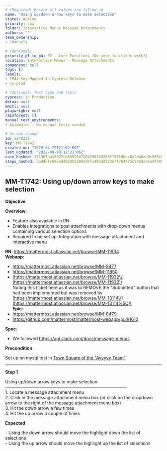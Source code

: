 ```yaml
---
# (Required) Ensure all values are filled up
name: "Using up/down arrow keys to make selection"
status: Active
priority: Low
folder: Interactive Menus Message Attachments
authors: ""
team_ownership: 
- Channels

# (Optional)
priority_p1_to_p4: P2 - Core Functions (Do core functions work?)
location: Interactive Menus - Message Attachments
component: null
tags: []
labels: 
- TM4J-Key-Mapped-In-Cypress-Release
- cy-prod

# (Optional) Test type and tools
cypress: in Production
detox: null
mmctl: null
playwright: null
rainforest: []
manual_test_environments: 
- Automated - No manual tests needed

# Do not change
id: 5248332
key: MM-T1742
created_on: "2020-04-29T21:02:00Z"
last_updated: "2022-09-10T12:21:06Z"
case_hashed: 131367ba10037cb535954720b25026d285ff5510bec8a2da0ab0c565e51618df5915799cc8695fa532cdb596a9a50896
steps_hashed: 3ad4efc68e4d402d52206537fa485dd222eff764775c504dae5a4fd45ac0b4f2cd9ea9c3a855e644483f79ef80b6321a
---
```


<!-- (Auto-generated) Based on frontmatter's "key" and "name" -->

## MM-T1742: Using up/down arrow keys to make selection

**Objective**

**Overview**:

- Feature also available in RN
- Enables integrations to post attachments with drop-down menus containing various selection options
- Required to be set up: Integration with message attachment and interactive menu

**RN**: <https://mattermost.atlassian.net/browse/MM-11934>\
**Webapp**:

- <https://mattermost.atlassian.net/browse/MM-8477>
- <https://mattermost.atlassian.net/browse/MM-11850>
- [https://mattermost.atlassian.net/browse/MM-11932\\](https://mattermost.atlassian.net/browse/MM-11932)\
  \
  Noting this ticket here as it was to REMOVE the "Submitted" button that had been implemented but was removed by [https://mattermost.atlassian.net/browse/MM-13114\\](https://mattermost.atlassian.net/browse/MM-13114%5C)\
  \
  **Epic**:
- <https://mattermost.atlassian.net/browse/MM-8479>
- <https://github.com/mattermost/mattermost-webapp/pull/1612>

**Spec**:

- We followed <https://api.slack.com/docs/message-menus>

**Precondition**

Set up on mysql.test in [Town Square of the "Ayyyyy Team"](https://mysql.test.mattermost.com/a-team/channels/town-square)

---

**Step 1**

Using up/down arrow keys to make selection\
————————————————————————————\
1\. Locate a message attachment menu\
2\. Click in the message attachment menu box (or click on the dropdown arrow to the right of the message attachment menu box)\
3\. Hit the down arrow a few times\
4\. Hit the up arrow a couple of times

**Expected**

\- Using the down arrow should move the highlight down the list of selections\
\- Using the up arrow should move the highlight up the list of selections
